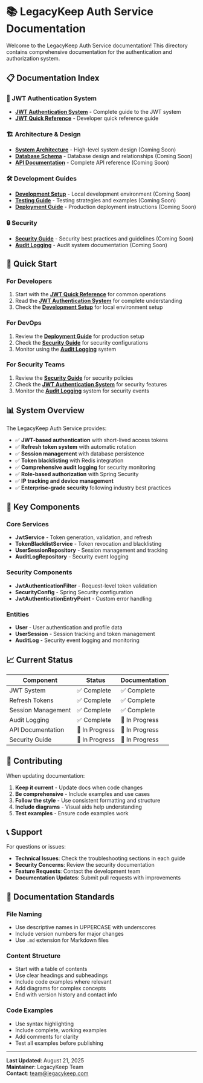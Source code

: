 # 📚 LegacyKeep Auth Service Documentation

Welcome to the LegacyKeep Auth Service documentation! This directory contains comprehensive documentation for the authentication and authorization system.

## 📋 Documentation Index

### 🔐 JWT Authentication System
- **[JWT Authentication System](./JWT_AUTHENTICATION_SYSTEM.md)** - Complete guide to the JWT system
- **[JWT Quick Reference](./JWT_QUICK_REFERENCE.md)** - Developer quick reference guide

### 🏗️ Architecture & Design
- **[System Architecture](./ARCHITECTURE.md)** - High-level system design (Coming Soon)
- **[Database Schema](./DATABASE_SCHEMA.md)** - Database design and relationships (Coming Soon)
- **[API Documentation](./API_DOCUMENTATION.md)** - Complete API reference (Coming Soon)

### 🛠️ Development Guides
- **[Development Setup](./DEVELOPMENT_SETUP.md)** - Local development environment (Coming Soon)
- **[Testing Guide](./TESTING_GUIDE.md)** - Testing strategies and examples (Coming Soon)
- **[Deployment Guide](./DEPLOYMENT_GUIDE.md)** - Production deployment instructions (Coming Soon)

### 🔒 Security
- **[Security Guide](./SECURITY_GUIDE.md)** - Security best practices and guidelines (Coming Soon)
- **[Audit Logging](./AUDIT_LOGGING.md)** - Audit system documentation (Coming Soon)

## 🚀 Quick Start

### For Developers
1. Start with the **[JWT Quick Reference](./JWT_QUICK_REFERENCE.md)** for common operations
2. Read the **[JWT Authentication System](./JWT_AUTHENTICATION_SYSTEM.md)** for complete understanding
3. Check the **[Development Setup](./DEVELOPMENT_SETUP.md)** for local environment setup

### For DevOps
1. Review the **[Deployment Guide](./DEPLOYMENT_GUIDE.md)** for production setup
2. Check the **[Security Guide](./SECURITY_GUIDE.md)** for security configurations
3. Monitor using the **[Audit Logging](./AUDIT_LOGGING.md)** system

### For Security Teams
1. Review the **[Security Guide](./SECURITY_GUIDE.md)** for security policies
2. Check the **[JWT Authentication System](./JWT_AUTHENTICATION_SYSTEM.md)** for security features
3. Monitor the **[Audit Logging](./AUDIT_LOGGING.md)** system for security events

## 📊 System Overview

The LegacyKeep Auth Service provides:

- ✅ **JWT-based authentication** with short-lived access tokens
- ✅ **Refresh token system** with automatic rotation
- ✅ **Session management** with database persistence
- ✅ **Token blacklisting** with Redis integration
- ✅ **Comprehensive audit logging** for security monitoring
- ✅ **Role-based authorization** with Spring Security
- ✅ **IP tracking and device management**
- ✅ **Enterprise-grade security** following industry best practices

## 🔧 Key Components

### Core Services
- **JwtService** - Token generation, validation, and refresh
- **TokenBlacklistService** - Token revocation and blacklisting
- **UserSessionRepository** - Session management and tracking
- **AuditLogRepository** - Security event logging

### Security Components
- **JwtAuthenticationFilter** - Request-level token validation
- **SecurityConfig** - Spring Security configuration
- **JwtAuthenticationEntryPoint** - Custom error handling

### Entities
- **User** - User authentication and profile data
- **UserSession** - Session tracking and token management
- **AuditLog** - Security event logging and monitoring

## 📈 Current Status

| Component | Status | Documentation |
|-----------|--------|---------------|
| JWT System | ✅ Complete | ✅ Complete |
| Refresh Tokens | ✅ Complete | ✅ Complete |
| Session Management | ✅ Complete | ✅ Complete |
| Audit Logging | ✅ Complete | 🔄 In Progress |
| API Documentation | 🔄 In Progress | 🔄 In Progress |
| Security Guide | 🔄 In Progress | 🔄 In Progress |

## 🤝 Contributing

When updating documentation:

1. **Keep it current** - Update docs when code changes
2. **Be comprehensive** - Include examples and use cases
3. **Follow the style** - Use consistent formatting and structure
4. **Include diagrams** - Visual aids help understanding
5. **Test examples** - Ensure code examples work

## 📞 Support

For questions or issues:

- **Technical Issues**: Check the troubleshooting sections in each guide
- **Security Concerns**: Review the security documentation
- **Feature Requests**: Contact the development team
- **Documentation Updates**: Submit pull requests with improvements

## 📝 Documentation Standards

### File Naming
- Use descriptive names in UPPERCASE with underscores
- Include version numbers for major changes
- Use `.md` extension for Markdown files

### Content Structure
- Start with a table of contents
- Use clear headings and subheadings
- Include code examples where relevant
- Add diagrams for complex concepts
- End with version history and contact info

### Code Examples
- Use syntax highlighting
- Include complete, working examples
- Add comments for clarity
- Test all examples before publishing

---

**Last Updated**: August 21, 2025  
**Maintainer**: LegacyKeep Team  
**Contact**: [team@legacykeep.com](mailto:team@legacykeep.com)

